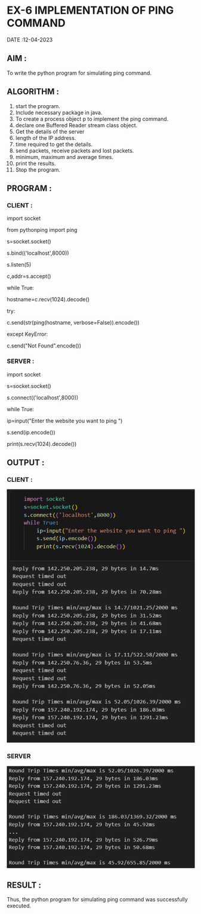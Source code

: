# EX-6 IMPLEMENTATION OF PING COMMAND

DATE :12-04-2023

## AIM :
To write the python program for simulating ping command.

## ALGORITHM :

1. start the program.
2. Include necessary package in java.
3. To create a process object p to implement the ping command.
4. declare one Buffered Reader stream class object.
5. Get the details of the server
6. length of the IP address.
7. time required to get the details.
8. send packets, receive packets and lost packets. 
9. minimum, maximum and average times.
10. print the results. 
11. Stop the program.


## PROGRAM :

### CLIENT :
import socket

from pythonping import ping

s=socket.socket()

s.bind(('localhost',8000))

s.listen(5)

c,addr=s.accept()

while True:

hostname=c.recv(1024).decode()

try:

c.send(str(ping(hostname, verbose=False)).encode())

except KeyError:

c.send("Not Found".encode())

### SERVER :

import socket

s=socket.socket()

s.connect(('localhost',8000))

while True:

ip=input("Enter the website you want to ping ")

s.send(ip.encode())

print(s.recv(1024).decode())

## OUTPUT :

### CLIENT :
![](./1.png)

### SERVER

![](./2.png)


## RESULT :
Thus, the python program for simulating ping command was successfully executed.
